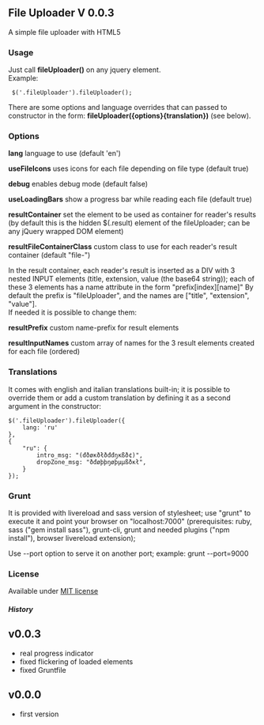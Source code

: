 ## File Uploader V 0.0.3

A simple file uploader with HTML5

### Usage
Just call <b>fileUploader()</b> on any jquery element.<br>
Example:

     $('.fileUploader').fileUploader();
     
There are some options and language overrides that can passed to constructor in the form: <b>fileUploader({options}{translation})</b> (see below).

### Options
<b>lang</b> language to use (default 'en')

<b>useFileIcons</b> uses icons for each file depending on file type (default true)

<b>debug</b> enables debug mode (default false)

<b>useLoadingBars</b> show a progress bar while reading each file (default true)

<b>resultContainer</b> set the element to be used as container for reader's results (by default this is the hidden $(.result) element of the fileUploader; can be any jQuery wrapped DOM element)

<b>resultFileContainerClass</b> custom class to use for each reader's result container (default "file-")

In the result container, each reader's result is inserted as a DIV with 3 nested INPUT elements (title, extension, value (the base64 string)); each of these 3 elements has a name attribute in the form "prefix[index][name]"
By default the prefix is "fileUploader", and the names are ["title", "extension", "value"].<br>
If needed it is possible to change them:

<b>resultPrefix</b> custom name-prefix for result elements

<b>resultInputNames</b> custom array of names for the 3 result elements created for each file (ordered)

### Translations
It comes with english and italian translations built-in;
it is possible to override them or add a custom translation by defining it as a second argument in the constructor:

    $('.fileUploader').fileUploader({
        lang: 'ru'
    },
    {
        "ru": {
            intro_msg: "(đðøĸðłðđđŋĸßð¢)",      
            dropZone_msg: "ðđøþþŋøþµµßðĸł",
        }
    });


### Grunt
It is provided with livereload and sass version of stylesheet;
use "grunt" to execute it and point your browser on "localhost:7000" (prerequisites: ruby, sass ("gem install sass"), grunt-cli, grunt and needed plugins ("npm install"), browser livereload extension);

Use --port option to serve it on another port; example:
grunt --port=9000

### License
Available under <a href="http://opensource.org/licenses/MIT" target="_blank">MIT license</a>
##### History
v0.0.3
------
- real progress indicator
- fixed flickering of loaded elements
- fixed Gruntfile

v0.0.0
------
- first version
